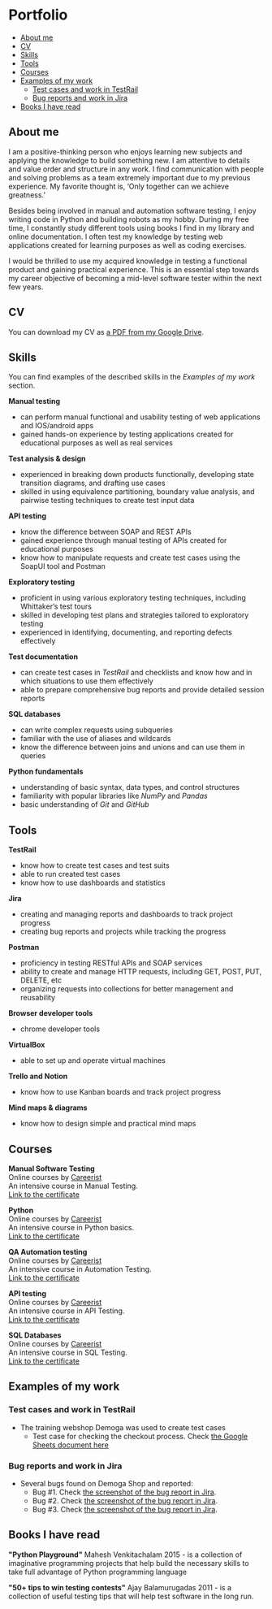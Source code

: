 # Portfolio
- [About me](#about-me)
- [CV](#cv)
- [Skills](#skills)
- [Tools](#tools)
- [Courses](#courses)
- [Examples of my work](#examples-of-my-work)
  * [Test cases and work in TestRail](#Test-cases-and-work-in-TestRail)
  * [Bug reports and work in Jira](#Bug-reports-and-work-in-Jira)
- [Books I have read](#Books-I-have-read)

## About me

I am a positive-thinking person who enjoys learning new subjects and applying the knowledge to build something new. I am attentive to details and value order and structure in any work. I find communication with people and solving problems as a team extremely important due to my previous experience. My favorite thought is, ‘Only together can we achieve greatness.’

Besides being involved in manual and automation software testing, I enjoy writing code in Python and building robots as my hobby. During my free time, I constantly study different tools using books I find in my library and online documentation. I often test my knowledge by testing web applications created for learning purposes as well as coding exercises.

I would be thrilled to use my acquired knowledge in testing a functional product and gaining practical experience. This is an essential step towards my career objective of becoming a mid-level software tester within the next few years.

## CV
You can download my CV as [a PDF from my Google Drive](https://drive.google.com/file/d/1iLaoPCWL4FX4Zsm_Umn7TphLAi9WcejY/view?usp=sharing).

## Skills

You can find examples of the described skills in the _Examples of my work_ section.

__Manual testing__
  * can perform manual functional and usability testing of web applications and IOS/android apps
  * gained hands-on experience by testing applications created for educational purposes as well as real services

__Test analysis & design__
  * experienced in breaking down products functionally, developing state transition diagrams, and drafting use cases
  * skilled in using equivalence partitioning, boundary value analysis, and pairwise testing techniques to create test input data

__API testing__
  * know the difference between SOAP and REST APIs
  * gained experience through manual testing of APIs created for educational purposes
  * know how to manipulate requests and create test cases using the SoapUI tool and Postman

__Exploratory testing__
  * proficient in using various exploratory testing techniques, including Whittaker’s test tours
  * skilled in developing test plans and strategies tailored to exploratory testing
  * experienced in identifying, documenting, and reporting defects effectively

__Test documentation__
  * can create test cases in _TestRail_ and checklists and know how and in which situations to use them effectively
  * able to prepare comprehensive bug reports and provide detailed session reports

__SQL databases__
  * can write complex requests using subqueries
  * familiar with the use of aliases and wildcards
  * know the difference between joins and unions and can use them in queries

__Python fundamentals__
  * understanding of basic syntax, data types, and control structures
  * familiarity with popular libraries like _NumPy_ and _Pandas_
  * basic understanding of _Git_ and _GitHub_

## Tools

__TestRail__
  * know how to create test cases and test suits
  * able to run created test cases
  * know how to use dashboards and statistics

__Jira__
  * creating and managing reports and dashboards to track project progress
  * creating bug reports and projects while tracking the progress

__Postman__
  * proficiency in testing RESTful APIs and SOAP services
  * ability to create and manage HTTP requests, including GET, POST, PUT, DELETE, etc
  * organizing requests into collections for better management and reusability

__Browser developer tools__
  * chrome developer tools

__VirtualBox__
  * able to set up and operate virtual machines

__Trello and Notion__
  * know how to use Kanban boards and track project progress

__Mind maps & diagrams__
  * know how to design simple and practical mind maps

## Courses

__Manual Software Testing__  
Online courses by [Careerist](https://www.careerist.com)  
An intensive course in Manual Testing.  
[Link to the certificate](https://drive.google.com/file/d/1MI0OGQjZrhrxMiqp38LSiSGRdsl_m7eV/view?usp=sharing)  

__Python__  
Online courses by [Careerist](https://www.careerist.com)  
An intensive course in Python basics.  
[Link to the certificate](https://drive.google.com/file/d/1f89e3cx5vleg4ySLOLT6rUS_rN5ClTwg/view?usp=sharing) 

__QA Automation testing__  
Online courses by [Careerist](https://www.careerist.com)  
An intensive course in Automation Testing.  
[Link to the certificate](https://drive.google.com/file/d/1pD1Pifv07waayWhWLSsroQ-BsZ9WFIkm/view?usp=sharing) 

__API testing__  
Online courses by [Careerist](https://www.careerist.com)  
An intensive course in API Testing.  
[Link to the certificate](https://drive.google.com/file/d/1Ispv4k26JyX7DR05PR3YNm_cm6Dfa7g-/view?usp=sharing) 

__SQL Databases__  
Online courses by [Careerist](https://drive.google.com/file/d/1pft7fqTcc9ItsGeU53Ig5SPX7KLfV2xz/view?usp=sharing)  
An intensive course in SQL Testing.  
[Link to the certificate](https://drive.google.com/file/d/1pft7fqTcc9ItsGeU53Ig5SPX7KLfV2xz/view?usp=share_link) 


## Examples of my work

### Test cases and work in TestRail

- The training webshop Demoga was used to create test cases
  * Test case for checking the checkout process. Check [the Google Sheets document here](https://docs.google.com/spreadsheets/d/1yCsiLwIoGTeuP5u-WFMtiL53596Z6hx9SoJ2HV1PxHQ/edit?usp=sharing)
 
### Bug reports and work in Jira

- Several bugs found on Demoga Shop and reported:
  * Bug #1. Check [the screenshot of the bug report in Jira](https://drive.google.com/file/d/1dgyT5_ww6n4WI8AmVKdHCJBonFPK0HHn/view?usp=share_link).
  * Bug #2. Check [the screenshot of the bug report in Jira](https://drive.google.com/file/d/18IyrZroX1WYQGgwNNbZo-VqHhMT52n6u/view?usp=share_link).
  * Bug #3. Check [the screenshot of the bug report in Jira](https://drive.google.com/file/d/1KrxiIBStI_iekG6Q-RQSrSHDpgYhhCCl/view?usp=share_link).


## Books I have read
__"Python Playground"__ Mahesh Venkitachalam 2015 - is a collection of imaginative programming projects that help build the necessary skills to take full advantage of Python programming language

__"50+ tips to win testing contests"__ Ajay Balamurugadas 2011 - is a collection of useful testing tips that will help test software in the long run.

